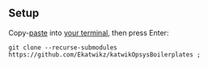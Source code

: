 ## Setup
Copy-[paste](https://www.google.com/search?q=how+to+paste+into+a+terminal) into [your terminal](https://www.google.com/search?q=how+to+open+a+terminal), then press Enter:
```
git clone --recurse-submodules https://github.com/Ekatwikz/katwikOpsysBoilerplates ;
```
